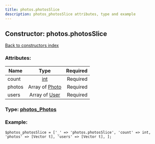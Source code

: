 ```yaml
---
title: photos.photosSlice
description: photos_photosSlice attributes, type and example
---
```

## Constructor: photos.photosSlice  
[Back to constructors index](index.md)



### Attributes:

| Name     |    Type       | Required |
|----------|:-------------:|---------:|
|count|[int](../types/int.md) | Required|
|photos|Array of [Photo](../types/Photo.md) | Required|
|users|Array of [User](../types/User.md) | Required|



### Type: [photos\_Photos](../types/photos_Photos.md)


### Example:

```
$photos_photosSlice = ['_' => 'photos.photosSlice', 'count' => int, 'photos' => [Vector t], 'users' => [Vector t], ];
```  

